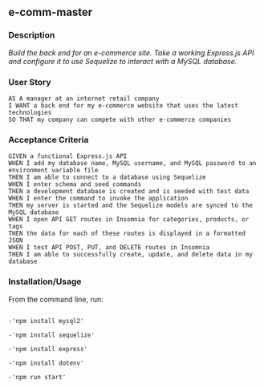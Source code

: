 ## e-comm-master

### Description

*Build the back end for an e-commerce site. Take a working Express.js API and configure it to use Sequelize to interact with a MySQL database.*

### User Story

```text
AS A manager at an internet retail company
I WANT a back end for my e-commerce website that uses the latest technologies
SO THAT my company can compete with other e-commerce companies
```

### Acceptance Criteria

```text
GIVEN a functional Express.js API
WHEN I add my database name, MySQL username, and MySQL password to an environment variable file
THEN I am able to connect to a database using Sequelize
WHEN I enter schema and seed commands
THEN a development database is created and is seeded with test data
WHEN I enter the command to invoke the application
THEN my server is started and the Sequelize models are synced to the MySQL database
WHEN I open API GET routes in Insomnia for categories, products, or tags
THEN the data for each of these routes is displayed in a formatted JSON
WHEN I test API POST, PUT, and DELETE routes in Insomnia
THEN I am able to successfully create, update, and delete data in my database
```
### Installation/Usage

From the command line, run:

```text-'npm init'
```
```text
-'npm install mysql2'
```
```text
-'npm install sequelize'
```
```text
-'npm install express'
```
```text
-'npm install dotenv'
```
```text
-'npm run start'
```
